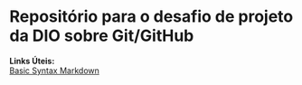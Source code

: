 # Repositório para o desafio de projeto da DIO sobre Git/GitHub

**Links Úteis:**<br>
[Basic Syntax Markdown](https://www.markdownguide.org/basic-syntax/)<br>
